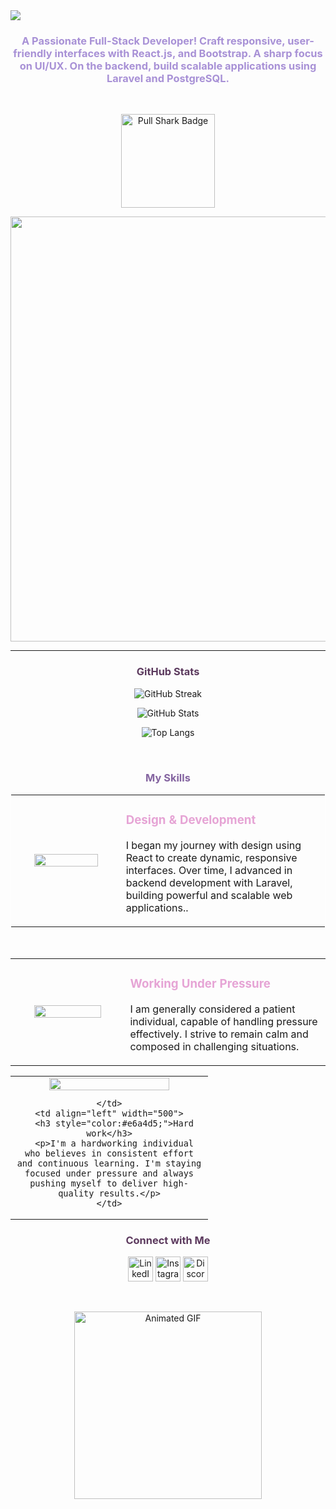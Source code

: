 <body>
<img src= "https://github.com/user-attachments/assets/8a3af8f3-2216-4c1b-8fd8-212d3eae1a24"/>

<h3 align="center" style="color: #A891D6;font-family:"Arial">A Passionate Full-Stack Developer! Craft responsive, user-friendly interfaces with React.js, and Bootstrap. A sharp focus on UI/UX. On the backend, build scalable applications using Laravel and PostgreSQL.</h3>
<br>
<p align="center">
  <img src="https://img.shields.io/badge/Pull%20Shark-5C3A5E.svg?style=for-the-badge&logo=github&logoColor=white" alt="Pull Shark Badge" width="150px" />
</p>

<div align="center" style="display: flex; flex-wrap: wrap; justify-content: flex-start; gap: 20px;">
  <img src="https://github.com/user-attachments/assets/87e6d1f9-ef5d-4d0e-abea-19293a412ae7" height="680px"/>

</div>

---

<h3 align="center" style="color: #5C3A5E;">GitHub Stats</h3>

<p align="center">
 <img src="https://github-readme-streak-stats.herokuapp.com/?user=nemahbilal01&theme=default&hide_border=false&background=FFFFFF&ring=5C3A5E&fire=5C3A5E&stroke=5C3A5E&currStreakLabel=FFB2C8" alt="GitHub Streak" />
</p>

<p align="center">
  <img src="https://github-readme-stats.vercel.app/api?username=nemahbilal01&show_icons=true&theme=jolly&hide_border=false" alt="GitHub Stats" />
</p>
<p align="center">
<img src="https://github-readme-stats.vercel.app/api/top-langs/?username=nemahbilal01&layout=compact&theme=jolly" alt="Top Langs" />
</p>

<br>

<h3 align="center" style="color:#8464a0;">My Skills</h3>

<!-- Design & Development Section -->
<table align="center" style="border: 1px solid white;">
  <tr>
    <td align="center" width="300">
      <img src="https://github.com/user-attachments/assets/0fc1655a-41d5-4dcc-8197-d2e8b02f8fa3" width="80%" />
    </td>
    <td align="left" width="500">
      <h3 style="color:#e6a4d5;">Design & Development</h3>
      <p>I began my journey with design using React to create dynamic, responsive interfaces. Over time, I advanced in backend development with Laravel, building powerful and scalable web applications..</p>
    </td>
  </tr>
</table>

<br>

<!-- Working Under Pressure Section -->
<table align="center">
  <tr>
    <td align="center" width="300">
      <img src="https://github.com/user-attachments/assets/409d5a77-5883-4ceb-858a-654fda5382ab" width="80%" />
    </td>
    <td align="left" width="500">
      <h3 style="color:#e6a4d5;">Working Under Pressure</h3>
      <p>I am generally considered a patient individual, capable of handling pressure effectively. I strive to remain calm and composed in challenging situations.</p>
    </td>
  </tr>
</table>

<table align="center">
  <tr>
    <td align="center" width="300">
      <img src="https://github.com/user-attachments/assets/4b07ddfa-accf-4418-a275-c044bc743700" width="80%" />

    </td>
    <td align="left" width="500">
      <h3 style="color:#e6a4d5;">Hard work</h3>
      <p>I'm a hardworking individual who believes in consistent effort and continuous learning. I'm staying focused under pressure and always pushing myself to deliver high-quality results.</p>
    </td>
  </tr>
</table>

<h3 align="center" style="color: #5C3A5E;">Connect with Me</h3>
<p align="center">
  <a href="https://www.linkedin.com/in/nameh-bilal/"style="text-decoration:none;">
    <img src="https://github.com/user-attachments/assets/2b76f0bd-9997-40df-9f03-1d3669bb72be" alt="LinkedIn" height="40" width="40" />
  </a>
  <a href="https://instagram.com/nana_bilall"style="text-decoration:none;">
    <img src="https://github.com/user-attachments/assets/e81d9231-d76d-476a-9203-896c10b9a1d7" alt="Instagram" height="40" width="40" />
  </a>
  <a href="https://discord.gg/nana8404"style="text-decoration:none;">
    <img src="https://github.com/user-attachments/assets/212d3450-954e-4a03-acbb-389d0f488ae8" alt="Discord" height="40" width="40" />
  </a>
</p>
<br>
<p align="center">
  <img class="animated-gif" src="https://media.giphy.com/media/v1.Y2lkPTc5MGI3NjExb2FlZmRlcDJhNzdkaDF5czhhczl4bjZ2Mm1peG8wZnRvZ2s3dzYzdyZlcD12MV9naWZzX3NlYXJjaCZjdD1n/QDjpIL6oNCVZ4qzGs7/giphy.gif" alt="Animated GIF" width="300" height="300"/>
</p>


</body>
